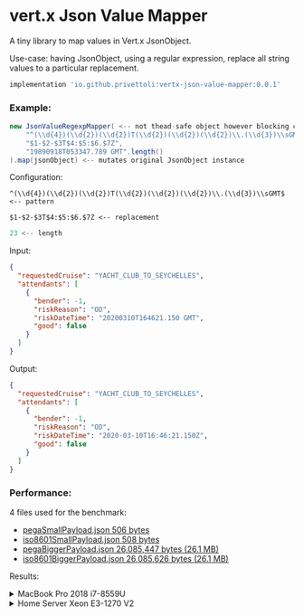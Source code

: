 # vert.x Json Value Mapper
A tiny library to map values in Vert.x JsonObject.

Use-case: having JsonObject, using a regular expression, replace all string values to a particular replacement.

```groovy
implementation 'io.github.privettoli:vertx-json-value-mapper:0.0.1'
```

### Example:
```java
new JsonValueRegexpMapper( <-- not thead-safe object however blocking code in verticle is never executed by multiple threads at the same time
    "^(\\d{4})(\\d{2})(\\d{2})T(\\d{2})(\\d{2})(\\d{2})\\.(\\d{3})\\sGMT$",
    "$1-$2-$3T$4:$5:$6.$7Z",
    "19890918T053347.789 GMT".length()
).map(jsonObject) <-- mutates original JsonObject instance
```
Configuration:
```regexp
^(\\d{4})(\\d{2})(\\d{2})T(\\d{2})(\\d{2})(\\d{2})\\.(\\d{3})\\sGMT$ <-- pattern
```
```regexp
$1-$2-$3T$4:$5:$6.$7Z <-- replacement
```
```java
23 <-- length
```
Input:
```json
{
  "requestedCruise": "YACHT_CLUB_TO_SEYCHELLES",
  "attendants": [
    {
      "bender": -1,
      "riskReason": "OD",
      "riskDateTime": "20200310T164621.150 GMT",
      "good": false
    }
  ]
}
```
Output:
```json
{
  "requestedCruise": "YACHT_CLUB_TO_SEYCHELLES",
  "attendants": [
    {
      "bender": -1,
      "riskReason": "OD",
      "riskDateTime": "2020-03-10T16:46:21.150Z",
      "good": false
    }
  ]
}
```

### Performance:

4 files used for the benchmark: 
- [pegaSmallPayload.json 506 bytes](src/test/resources/pegaSmallPayload.json)
- [iso8601SmallPayload.json 508 bytes](src/test/resources/iso8601SmallPayload.json)
- [pegaBiggerPayload.json 26,085,447 bytes (26.1 MB)](src/test/resources/pegaBiggerPayload.json)
- [iso8601BiggerPayload.json 26,085,626 bytes (26.1 MB)](src/test/resources/iso8601BiggerPayload.json)

Results:

<details>
  <summary>MacBook Pro 2018 i7-8559U</summary>

Intel(R) Core(TM) i7-8559U CPU @ 2.70GHz<br>
16 GB 2133 MHz LPDDR3<br>
macOS Catalina 10.15.6 (19G2021)<br>
>  openjdk 11.0.7 2020-04-14 **HotSpot**<br>
> OpenJDK Runtime Environment AdoptOpenJDK (build 11.0.7+10)<br>
> OpenJDK 64-Bit Server VM AdoptOpenJDK (build 11.0.7+10, mixed mode)

Benchmark | Mode | Cnt | Score | Error | Units
--------- | ------ | -------- | ---- | ------- | ----
FromIso8601ToPegaBenchmark.BiggerPayload.biggerPayload  | thrpt | 25 | 34.053 | ± 0.850 | ops/s
FromIso8601ToPegaBenchmark.SmallJsonPayload.smallJsonPayload | thrpt |  25 | 848.351| ± 19.475 | ops/ms
FromPegaToIso8601Benchmark.BiggerPayload.biggerPayload     |   thrpt |  25 |  34.948| ±  1.148 |  ops/s
FromPegaToIso8601Benchmark.SmallJsonPayload.smallJsonPayload | thrpt |  25 | 729.366| ± 10.665 | ops/ms

>  openjdk 11.0.7 2020-04-14 **GraalVM**<br>
> OpenJDK Runtime Environment AdoptOpenJDK (build 11.0.7+10)<br>
> OpenJDK 64-Bit Server VM AdoptOpenJDK (build 11.0.7+10, mixed mode)<br>
> -XX:+UnlockExperimentalVMOptions -XX:+UseJVMCICompiler

Benchmark | Mode | Cnt | Score | Error | Units
--------- | ------ | -------- | ---- | ------- | ----
FromIso8601ToPegaBenchmark.BiggerPayload.biggerPayload       | thrpt  | 25 |  56.085| ±  1.667 |  ops/s
FromIso8601ToPegaBenchmark.SmallJsonPayload.smallJsonPayload | thrpt  | 25 | 968.307| ± 36.925 | ops/ms
FromPegaToIso8601Benchmark.BiggerPayload.biggerPayload       | thrpt  | 25 |  56.756| ±  2.085 |  ops/s
FromPegaToIso8601Benchmark.SmallJsonPayload.smallJsonPayload | thrpt  | 25 | 829.512| ±  9.401 | ops/ms


</details>

<details>
  <summary>Home Server Xeon E3-1270 V2</summary>

Intel(R) Xeon(R) CPU E3-1270 V2 @ 3.50GHz<br>
32 GB 1600 MHz DDR3<br>
FreeBSD 11.3-RELEASE-p7 amd64<br>
> openjdk 11.0.7 2020-04-14 **HotSpot**<br>
> OpenJDK Runtime Environment (build 11.0.7+10-2)<br>
> OpenJDK 64-Bit Server VM (build 11.0.7+10-2, mixed mode)<br>

Benchmark | Mode | Cnt | Score | Error | Units
--------- | ------ | -------- | ---- | ------- | ----
FromIso8601ToPegaBenchmark.BiggerPayload.biggerPayload        | thrpt   | 25  |  42.193 | ±  0.686 |   ops/s
FromIso8601ToPegaBenchmark.SmallJsonPayload.smallJsonPayload  | thrpt   | 25  | 701.996 | ± 20.332 |  ops/ms
FromPegaToIso8601Benchmark.BiggerPayload.biggerPayload        | thrpt   | 25  |  42.240 | ±  0.671 |   ops/s
FromPegaToIso8601Benchmark.SmallJsonPayload.smallJsonPayload  | thrpt   | 25  | 586.037 | ±  9.022 |  ops/ms

> openjdk 11.0.7 2020-04-14 **GraalVM**<br>
> OpenJDK Runtime Environment (build 11.0.7+10-2)<br>
> OpenJDK 64-Bit Server VM (build 11.0.7+10-2, mixed mode)<br>
> -XX:+UnlockExperimentalVMOptions -XX:+UseJVMCICompiler

Benchmark | Mode | Cnt | Score | Error | Units
--------- | ------ | -------- | ---- | ------- | ----
FromIso8601ToPegaBenchmark.BiggerPayload.biggerPayload       | thrpt  | 25  | 60.188 | ± 0.582 |  ops/s
FromIso8601ToPegaBenchmark.SmallJsonPayload.smallJsonPayload | thrpt  | 25 | 713.827 | ± 5.949 | ops/ms
FromPegaToIso8601Benchmark.BiggerPayload.biggerPayload       | thrpt  | 25  | 60.906 | ± 0.806 |  ops/s
FromPegaToIso8601Benchmark.SmallJsonPayload.smallJsonPayload | thrpt  | 25 | 596.650 | ± 3.305 | ops/ms
</details>
